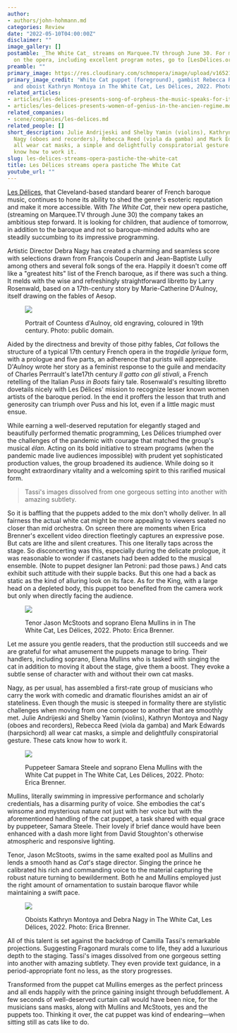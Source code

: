 ```yaml
---
author:
- authors/john-hohmann.md
categories: Review
date: "2022-05-10T04:00:00Z"
disclaimer: ""
image_gallery: []
postamble: _The White Cat_ streams on Marquee.TV through June 30. For more information
  on the opera, including excellent program notes, go to [LesDélices.org](https://www.lesdelices.org/).
preamble: ""
primary_image: https://res.cloudinary.com/schmopera/image/upload/v1652102052/media/2022/05/sqWhiteCat_6_gxwnwh.png
primary_image_credit: 'White Cat puppet (foreground), gambist Rebecca Reed (left)
  and oboist Kathryn Montoya in The White Cat, Les Délices, 2022. Photo: Erica Brenner.'
related_articles:
- articles/les-delices-presents-song-of-orpheus-the-music-speaks-for-itself.md
- articles/les-delices-presents-women-of-genius-in-the-ancien-regime.md
related_companies:
- scene/companies/les-delices.md
related_people: []
short_description: Julie Andrijeski and Shelby Yamin (violins), Kathryn Montoya and
  Nagy (oboes and recorders), Rebecca Reed (viola da gamba) and Mark Edwards (harpsichord)
  all wear cat masks, a simple and delightfully conspiratorial gesture. These cats
  know how to work it.
slug: les-delices-streams-opera-pastiche-the-white-cat
title: Les Délices streams opera pastiche The White Cat
youtube_url: ""
---
```

[Les Délices](/scene/companies/les-delices/), that Cleveland-based standard bearer of French baroque music, continues to hone its ability to shed the genre's esoteric reputation and make it more accessible. With _The White Cat_, their new opera pastiche, (streaming on Marquee.TV through June 30) the company takes an ambitious step forward. It is looking for children, that audience of tomorrow, in addition to the baroque and not so baroque-minded adults who are steadily succumbing to its impressive programming.

Artistic Director Debra Nagy has created a charming and seamless score with selections drawn from François Couperin and Jean-Baptiste Lully among others and several folk songs of the era. Happily it doesn't come off like a "greatest hits" list of the French baroque, as if there was such a thing. It melds with the wise and refreshingly straightforward libretto by Larry Rosenwald, based on a 17th-century story by Marie-Catherine D'Aulnoy, itself drawing on the fables of Aesop.

<figure data-type="image">

![](https://res.cloudinary.com/schmopera/image/upload/v1652102544/media/2022/05/WhiteCat_madame-daulnoy_koeyp0.jpg)

<figcaption>Portrait of Countess d'Aulnoy, old engraving, coloured in 19th century. Photo: public domain.</figcaption>  
</figure>

Aided by the directness and brevity of those pithy fables, _Cat_ follows the structure of a typical 17th century French opera in the _tragédie lyrique_ form, with a prologue and five parts, an adherence that purists will appreciate. D'Aulnoy wrote her story as a feminist response to the guile and mendacity of Charles Perrrault's late17th century _Il gatto con gli stivali_, a French retelling of the Italian _Puss in Boots_ fairy tale. Rosenwald's resulting libretto dovetails nicely with Les Délices' mission to recognize lesser known women artists of the baroque period. In the end it proffers the lesson that truth and generosity can triumph over Puss and his lot, even if a little magic must ensue.

While earning a well-deserved reputation for elegantly staged and beautifully performed thematic programming, Les Délices triumphed over the challenges of the pandemic with courage that matched the group's musical _élan_. Acting on its bold initiative to stream programs (when the pandemic made live audiences impossible) with prudent yet sophisticated production values, the group broadened its audience. While doing so it brought extraordinary vitality and a welcoming spirit to this rarified musical form.

> Tassi's images dissolved from one gorgeous setting into another with amazing subtlety.

So it is baffling that the puppets added to the mix don't wholly deliver. In all fairness the actual white cat might be more appealing to viewers seated no closer than mid orchestra. On screen there are moments when Erica Brenner's excellent video direction fleetingly captures an expressive pose. But cats are lithe and silent creatures. This one literally taps across the stage. So disconcerting was this, especially during the delicate prologue, it was reasonable to wonder if castanets had been added to the musical ensemble. (Note to puppet designer Ian Petroni: pad those paws.) And cats exhibit such attitude with their supple backs. But this one had a back as static as the kind of alluring look on its face. As for the King, with a large head on a depleted body, this puppet too benefited from the camera work but only when directly facing the audience.

<figure data-type="image">

![](https://res.cloudinary.com/schmopera/image/upload/v1652102476/media/2022/05/WhiteCat_5_bel2hn.png)

<figcaption>Tenor Jason McStoots and soprano Elena Mullins in in The White Cat, Les Délices, 2022. Photo: Erica Brenner.</figcaption>  
</figure>

Let me assure you gentle readers, that the production still succeeds and we are grateful for what amusement the puppets manage to bring. Their handlers, including soprano, Elena Mullins who is tasked with singing the cat in addition to moving it about the stage, give them a boost. They evoke a subtle sense of character with and without their own cat masks.

Nagy, as per usual, has assembled a first-rate group of musicians who carry the work with comedic and dramatic flourishes amidst an air of stateliness. Even though the music is steeped in formality there are stylistic challenges when moving from one composer to another that are smoothly met. Julie Andrijeski and Shelby Yamin (violins), Kathryn Montoya and Nagy (oboes and recorders), Rebecca Reed (viola da gamba) and Mark Edwards (harpsichord) all wear cat masks, a simple and delightfully conspiratorial gesture. These cats know how to work it.

<figure data-type="image">

![](https://res.cloudinary.com/schmopera/image/upload/v1652102485/media/2022/05/WhiteCat_7_glaatd.png)

<figcaption>Puppeteer Samara Steele and soprano Elena Mullins with the White Cat puppet in The White Cat, Les Délices, 2022. Photo: Erica Brenner.</figcaption>  
</figure>

Mullins, literally swimming in impressive performance and scholarly credentials, has a disarming purity of voice. She embodies the cat's winsome and mysterious nature not just with her voice but with the aforementioned handling of the cat puppet, a task shared with equal grace by puppeteer, Samara Steele. Their lovely if brief dance would have been enhanced with a dash more light from David Stoughton's otherwise atmospheric and responsive lighting.

Tenor, Jason McStoots, swims in the same exalted pool as Mullins and lends a smooth hand as _Cat_'s stage director. Singing the prince he calibrated his rich and commanding voice to the material capturing the robust nature turning to bewilderment. Both he and Mullins employed just the right amount of ornamentation to sustain baroque flavor while maintaining a swift pace.

<figure data-type="image">

![](https://res.cloudinary.com/schmopera/image/upload/v1652102461/media/2022/05/WhiteCat_4_zppwzk.png)

<figcaption>Oboists Kathryn Montoya and Debra Nagy in The White Cat, Les Délices, 2022. Photo: Erica Brenner.</figcaption>  
</figure>

All of this talent is set against the backdrop of Camilla Tassi's remarkable projections. Suggesting Fragonard murals come to life, they add a luxurious depth to the staging. Tassi's images dissolved from one gorgeous setting into another with amazing subtlety. They even provide text guidance, in a period-appropriate font no less, as the story progresses.

Transformed from the puppet cat Mullins emerges as the perfect princess and all ends happily with the prince gaining insight through befuddlement. A few seconds of well-deserved curtain call would have been nice, for the musicians sans masks, along with Mullins and McStoots, yes and the puppets too. Thinking it over, the cat puppet was kind of endearing—when sitting still as cats like to do.